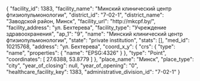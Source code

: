 {
    "facility_id": 1383,
    "facility_name": "Минский клинический центр фтизиопульмонологии",
    "district_id": "7-02-1",
    "district_name": "Заводской район, Минск",
    "facility_url": "http:\/\/mkcpf.by\/",
    "facility_address": "ул. Бехтерева",
    "facility_type": "Учреждение здравоохранения",
    "ap_1": "9",
    "name": "Минский клинический центр фтизиопульмонологии",
    "state": "private institution",
    "stats": [],
    "med_id": 10215768,
    "address": "ул. Бехтерева",
    "coord_x_y": {
        "crs": {
            "type": "name",
            "properties": {
                "name": "EPSG:4326"
            }
        },
        "type": "Point",
        "coordinates": [
            27.6388,
            53.8779
        ]
    },
    "place_name": "Минск",
    "place_type": "city",
    "year_of_closing": null,
    "year_of_opening": "0",
    "healthcare_facility_key": 1383,
    "administrative_division_id": "7-02-1"
}